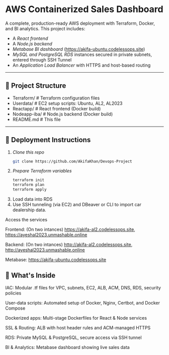 # AWS Containerized Sales Dashboard

A complete, production-ready AWS deployment with Terraform, Docker, and BI analytics. This project includes:

- A *React frontend* 
- A *Node.js backend* 
- *Metabase BI dashboard* (https://akifa-ubuntu.codelessops.site)
- *MySQL and PostgreSQL RDS* instances secured in private subnets, entered through SSH Tunnel
- An *Application Load Balancer* with HTTPS and host-based routing

---

## 📂 Project Structure


- Terraform/ # Terraform configuration files
- Userdata/ # EC2 setup scripts: Ubuntu, AL2, AL2023
- Reactapp/ # React frontend (Docker build)
- Nodeapp-iba/ # Node.js backend (Docker build)
- README.md # This file



---

## 🔧 Deployment Instructions

1. *Clone this repo*  
   ```bash
   git clone https://github.com/AkifaKhan/Devops-Project
2. *Prepare Terraform variables*
   ```bash
   terraform init
   terraform plan
   terraform apply

3. Load data into RDS
4. Use SSH tunneling (via EC2) and DBeaver or CLI to import car dealership data.

Access the services

Frontend: (On two intances) https://akifa-al2.codelessops.site, https://ayeshal2023.unmashable.online

Backend: (On two intances)  http://akifa-al2.codelessops.site, http://ayeshal2023.unmashable.online

Metabase: https://akifa-ubuntu.codelessops.site

## 🚀 What's Inside
IAC: Modular .tf files for VPC, subnets, EC2, ALB, ACM, DNS, RDS, security policies

User-data scripts: Automated setup of Docker, Nginx, Certbot, and Docker Compose

Dockerized apps: Multi-stage Dockerfiles for React & Node services

SSL & Routing: ALB with host header rules and ACM-managed HTTPS

RDS: Private MySQL & PostgreSQL, secure access via SSH tunnel

BI & Analytics: Metabase dashboard showing live sales data
